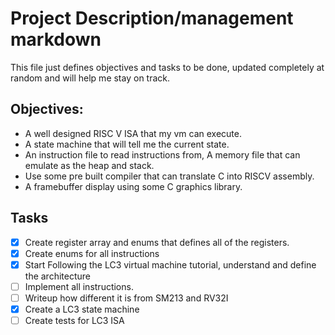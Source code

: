 # Project Description/management markdown
This file just defines objectives and tasks to be done, updated completely at random and will help me stay on track.

## Objectives:
- A well designed RISC V ISA that my vm can execute.
- A state machine that will tell me the current state.
- An instruction file to read instructions from, A memory file that can emulate as the heap and stack. 
- Use some pre built compiler that can translate C into RISCV assembly. 
- A framebuffer display using some C graphics library.

## Tasks
- [X] Create register array and enums that defines all of the registers.
- [X] Create enums for all instructions
- [X] Start Following the LC3 virtual machine tutorial, understand and define the architecture
- [ ] Implement all instructions. 
- [ ] Writeup how different it is from SM213 and RV32I
- [X] Create a LC3 state machine
- [ ] Create tests for LC3 ISA
